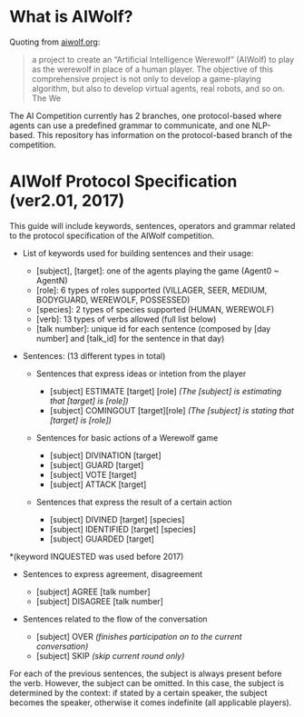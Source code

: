 # What is AIWolf?

Quoting from [aiwolf.org](http://aiwolf.org/en/introduction):

> a project to create an “Artificial Intelligence Werewolf” (AIWolf) to play as the werewolf in place of a human player. The objective of this comprehensive project is not only to develop a game-playing algorithm, but also to develop virtual agents, real robots, and so on. The We

The AI Competition currently has 2 branches, one protocol-based where agents can use a predefined grammar to communicate, and one NLP-based. This repository has information on the protocol-based branch of the competition.

# AIWolf Protocol Specification (ver2.01, 2017)

This guide will include keywords, sentences, operators and grammar related to the protocol specification of the AIWolf competition.

* List of keywords used for building sentences and their usage: 

  * [subject], [target]: one of the agents playing the game (Agent0 ~ AgentN) 
  * [role]: 6 types of roles supported (VILLAGER, SEER, MEDIUM, BODYGUARD, WEREWOLF, POSSESSED)
  * [species]: 2 types of species supported (HUMAN, WEREWOLF)
  * [verb]: 13 types of verbs allowed (full list below)
  * [talk number]: unique id for each sentence (composed by [day number] and [talk_id] for the sentence in that day) 

* Sentences: (13 different types in total)

  * Sentences that express ideas or intetion from the player
  
    * [subject] ESTIMATE [target] [role] *(The [subject] is estimating that [target] is [role])*
    * [subject] COMINGOUT  [target][role] *(The [subject] is stating that [target] is [role])*

  * Sentences for basic actions of a Werewolf game
  
    * [subject] DIVINATION [target]
    * [subject] GUARD [target]
    * [subject] VOTE [target]
    * [subject] ATTACK [target]

  * Sentences that express the result of a certain action

	  * [subject] DIVINED [target] [species]
    * [subject] IDENTIFIED [target] [species]
    * [subject] GUARDED [target]

*(keyword INQUESTED was used before 2017) 

  * Sentences to express agreement, disagreement

    * [subject] AGREE [talk number]
    * [subject] DISAGREE [talk number]
	
  * Sentences related to the flow of the conversation 

    * [subject] OVER *(finishes participation on to the current conversation)*
    * [subject] SKIP *(skip current round only)*
    
For each of the previous sentences, the subject is always present before the verb. However, the subject can be omitted. In this case, the subject is determined by the context: if stated by a certain speaker, the subject becomes the speaker, otherwise it comes indefinite (all applicable players).
